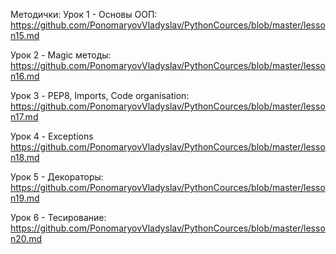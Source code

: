 Методички:
Урок 1 - Основы ООП:
https://github.com/PonomaryovVladyslav/PythonCources/blob/master/lesson15.md

Урок 2 - Magic методы:
https://github.com/PonomaryovVladyslav/PythonCources/blob/master/lesson16.md

Урок 3 - PEP8, Imports, Code organisation:
https://github.com/PonomaryovVladyslav/PythonCources/blob/master/lesson17.md

Урок 4 - Exceptions https://github.com/PonomaryovVladyslav/PythonCources/blob/master/lesson18.md

Урок 5 - Декораторы:
https://github.com/PonomaryovVladyslav/PythonCources/blob/master/lesson19.md

Урок 6 - Тесирование:
https://github.com/PonomaryovVladyslav/PythonCources/blob/master/lesson20.md



